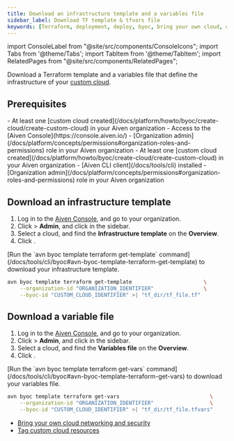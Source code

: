 ```yaml
---
title: Download an infrastructure template and a variables file
sidebar_label: Download TF template & tfvars file
keywords: [Terraform, deployment, deploy, byoc, bring your own cloud, custom cloud]
---
```


import ConsoleLabel from "@site/src/components/ConsoleIcons";
import Tabs from '@theme/Tabs';
import TabItem from '@theme/TabItem';
import RelatedPages from "@site/src/components/RelatedPages";

Download a Terraform template and a variables file that define the infrastructure of your
[custom cloud](/docs/platform/concepts/byoc).

## Prerequisites

<Tabs groupId="group1">
<TabItem value="1" label="Aiven Console" default>
-   At least one
    [custom cloud created](/docs/platform/howto/byoc/create-cloud/create-custom-cloud) in your Aiven
    organization
-   Access to the [Aiven Console](https://console.aiven.io/)
-   [Organization admin](/docs/platform/concepts/permissions#organization-roles-and-permissions)
    role in your Aiven organization
</TabItem>
<TabItem value="2" label="Aiven CLI">
-   At least one
    [custom cloud created](/docs/platform/howto/byoc/create-cloud/create-custom-cloud) in your Aiven
    organization
-   [Aiven CLI client](/docs/tools/cli) installed
-   [Organization admin](/docs/platform/concepts/permissions#organization-roles-and-permissions)
    role in your Aiven organization
</TabItem>
</Tabs>

## Download an infrastructure template

<Tabs groupId="group1">
<TabItem value="1" label="Aiven Console" default>

1.  Log in to the [Aiven Console](https://console.aiven.io/), and go to your organization.
1.  Click <ConsoleLabel name="userinformation"/> > **Admin**, and click
    <ConsoleLabel name="bringyourowncloud"/> in the sidebar.
1.  Select a cloud, and find the **Infrastructure template** on the **Overview**.
1.  Click <ConsoleLabel name="download"/>.

</TabItem>
<TabItem value="2" label="Aiven CLI">
[Run the `avn byoc template terraform get-template` command](/docs/tools/cli/byoc#avn-byoc-template-terraform-get-template)
to download your infrastructure template.

```bash
avn byoc template terraform get-template                       \
    --organization-id "ORGANIZATION_IDENTIFIER"                \
    --byoc-id "CUSTOM_CLOUD_IDENTIFIER" >| "tf_dir/tf_file.tf"
```

</TabItem>
</Tabs>

## Download a variable file

<Tabs groupId="group1">
<TabItem value="1" label="Aiven Console" default>

1.  Log in to the [Aiven Console](https://console.aiven.io/), and go to your organization.
1.  Click <ConsoleLabel name="userinformation"/> > **Admin**, and click
    <ConsoleLabel name="bringyourowncloud"/> in the sidebar.
1.  Select a cloud, and find the **Variables file** on the **Overview**.
1.  Click <ConsoleLabel name="download"/>.

</TabItem>
<TabItem value="2" label="Aiven CLI">
[Run the `avn byoc template terraform get-vars` command](/docs/tools/cli/byoc#avn-byoc-template-terraform-get-vars)
to download your variables file.

```bash
avn byoc template terraform get-vars                             \
    --organization-id "ORGANIZATION_IDENTIFIER"                  \
    --byoc-id "CUSTOM_CLOUD_IDENTIFIER" >| "tf_dir/tf_file.tfvars"
```

</TabItem>
</Tabs>

<RelatedPages/>

-   [Bring your own cloud networking and security](/docs/platform/howto/byoc/networking-security)
-   [Tag custom cloud resources](/docs/platform/howto/byoc/tag-custom-cloud-resources)
